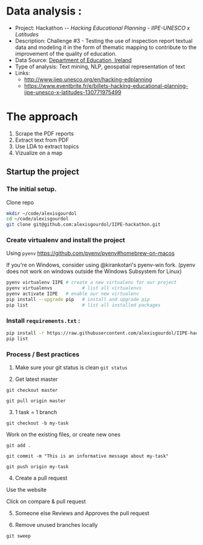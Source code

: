 # Data analysis :
- Project: Hackathon -- _Hacking Educational Planning - IIPE-UNESCO x Latitudes_
- Description: Challenge #3 - Testing the use of inspection report textual data and modeling it in the form of thematic mapping to contribute to the improvement of the quality of education.
- Data Source: [Department of Education, Ireland](https://www.education.ie/en/Publications/Inspection-Reports-Publications/Whole-School-Evaluation-Reports-List?pageNumber=1)
- Type of analysis: Text mining, NLP, geospatial representation of text
- Links:
  - http://www.iiep.unesco.org/en/hacking-edplanning
  - https://www.eventbrite.fr/e/billets-hacking-educational-planning-iipe-unesco-x-latitudes-130771975499

# The approach

1. Scrape the PDF reports
2. Extract text from PDF
3. Use LDA to extract topics
4. Vizualize on a map

## Startup the project

### The initial setup.
Clone repo

```bash
mkdir ~/code/alexisgourdol
cd ~/code/alexisgourdol
git clone git@github.com:alexisgourdol/IIPE-hackathon.git
```

### Create virtualenv and install the project

Using `pyenv`
https://github.com/pyenv/pyenv#homebrew-on-macos

If you're on Windows, consider using @kirankotari's pyenv-win fork.
(pyenv does not work on windows outside the Windows Subsystem for Linux)

```bash
pyenv virtualenv IIPE # create a new virtualenv for our project
pyenv virtualenvs           # list all virtualenvs
pyenv activate IIPE   # enable our new virtualenv
pip install --upgrade pip   # install and upgrade pip
pip list                    # list all installed packages
```

### Install `requirements.txt` :

```bash
pip install -r https://raw.githubusercontent.com/alexisgourdol/IIPE-hackathon/master/requirements.txt
pip list
```

### Process / Best practices

1. Make sure your git status is clean
`git status`

2. Get latest master

`git checkout master`

`git pull origin master`


3. 1 task = 1 branch

`git checkout -b my-task`

Work on the existing files, or create new ones

`git add .`

`git commit -m "This is an informative message about my-task" `

`git push origin my-task`

4. Create a pull request

Use the website

Click on compare & pull request

5. Someone else Reviews and Approves the pull request

6. Remove unused branches locally

`git sweep`
